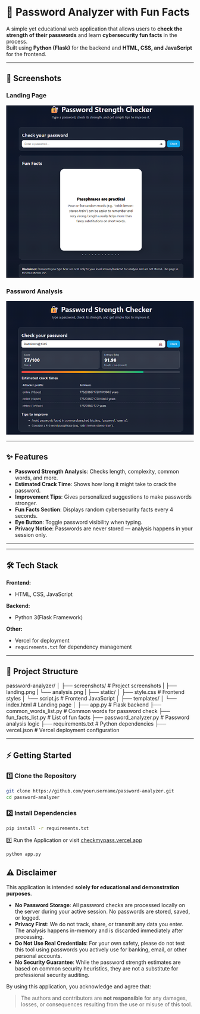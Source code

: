# 🔐 Password Analyzer with Fun Facts

A simple yet educational web application that allows users to **check the strength of their passwords** and learn **cybersecurity fun facts** in the process.  
Built using **Python (Flask)** for the backend and **HTML, CSS, and JavaScript** for the frontend.

---

## 📸 Screenshots

### Landing Page
![Landing Page](screenshots/landing.png)

### Password Analysis
![Password Analysis](screenshots/analysis.png)

---

## ✨ Features

- **Password Strength Analysis**: Checks length, complexity, common words, and more.
- **Estimated Crack Time**: Shows how long it might take to crack the password.
- **Improvement Tips**: Gives personalized suggestions to make passwords stronger.
- **Fun Facts Section**: Displays random cybersecurity facts every 4 seconds.
- **Eye Button**: Toggle password visibility when typing.
- **Privacy Notice**: Passwords are never stored — analysis happens in your session only.

---


---

## 🛠️ Tech Stack

**Frontend:**
- HTML, CSS, JavaScript

**Backend:**
- Python 3(Flask Framework)

**Other:**
- Vercel for deployment
- `requirements.txt` for dependency management

---

## 📂 Project Structure

password-analyzer/
│
├── screenshots/ # Project screenshots
| ├── landing.png
| └── analysis.png
|
├── static/
│ ├── style.css # Frontend styles
│ └── script.js # Frontend JavaScript
│
├── templates/
│ └── index.html # Landing page
│
├── app.py # Flask backend
├── common_words_list.py # Common words for password check
├── fun_facts_list.py # List of fun facts
├── password_analyzer.py # Password analysis logic
├── requirements.txt # Python dependencies
├── vercel.json # Vercel deployment configuration

---

## ⚡ Getting Started

### 1️⃣ Clone the Repository
```bash
git clone https://github.com/yourusername/password-analyzer.git
cd password-analyzer
```

### 2️⃣ Install Dependencies
```bash
pip install -r requirements.txt
```

3️⃣ Run the Application or visit [checkmypass.vercel.app](url)
```bash
python app.py
```

## ⚠️ Disclaimer

This application is intended **solely for educational and demonstration purposes**.

- **No Password Storage**: All password checks are processed locally on the server during your active session. No passwords are stored, saved, or logged.
- **Privacy First**: We do not track, share, or transmit any data you enter. The analysis happens in-memory and is discarded immediately after processing.
- **Do Not Use Real Credentials**: For your own safety, please do not test this tool using passwords you actively use for banking, email, or other personal accounts.
- **No Security Guarantee**: While the password strength estimates are based on common security heuristics, they are not a substitute for professional security auditing.

By using this application, you acknowledge and agree that:
> The authors and contributors are **not responsible** for any damages, losses, or consequences resulting from the use or misuse of this tool.

